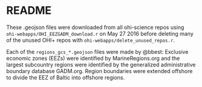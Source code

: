 # README

These .geojson files were downloaded from all ohi-science repos using `ohi-webapps/OHI_EEZGADM_download.r` on May 27 2016 before deleting many of the unused OHI+ repos with `ohi-webapps/delete_unused_repos.r`.

Each of the `regions_gcs_*.geojson` files were made by @bbest: Exclusive economic zones (EEZs) were identified by MarineRegions.org and the largest subcountry regions were identified by the generalized administrative boundary database GADM.org. Region boundaries were extended offshore to divide the EEZ of Baltic into offshore regions.

